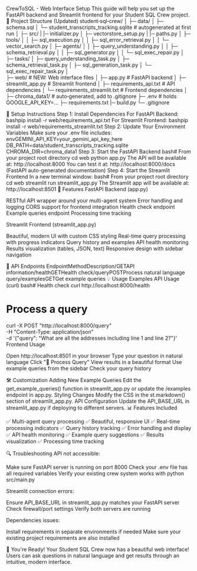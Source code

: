 


CrewToSQL  - Web Interface Setup
This guide will help you set up the FastAPI backend and Streamlit frontend for your Student SQL Crew project.
📁 Project Structure (Updated)
student‑sql‑crew/
│
├─ data/
│   ├─ schema.sql
│   └─ student_transcripts_tracking.sqlite   # autogenerated at first run
│
├─ src/
|   |─ initializer.py
│   ├─ vectorstore_setup.py
|   |─ paths.py
│   ├─ tools/
│   │   ├─ sql_execution.py
│   │   ├─ sql_error_retrieval.py
│   │   └─ vector_search.py
│   ├─ agents/
│   │   ├─ query_understanding.py
│   │   ├─ schema_retrieval.py
│   │   ├─ sql_generator.py
│   │   └─ sql_exec_repair.py
│   ├─ tasks/
│         ├─ query_understanding_task.py
│         ├─ schema_retrieval_task.py
│         ├─ sql_generation_task.py
│         └─ sql_exec_repair_task.py
│   
├─ web/                          # NEW: Web interface files
│   ├─ app.py                    # FastAPI backend
│   ├─ streamlit_app.py          # Streamlit frontend
│   ├─ requirements_api.txt      # API dependencies
│   └─ requirements_streamlit.txt # Frontend dependencies
│
├─ chroma_data1/          # auto‑generated, add to .gitignore
├─ .env                   # holds GOOGLE_API_KEY=...
├─ requirements.txt
|─ build.py
└─ .gitignore




🚀 Setup Instructions
Step 1: Install Dependencies
For FastAPI Backend:
bashpip install -r web/requirements_api.txt
For Streamlit Frontend:
bashpip install -r web/requirements_streamlit.txt
Step 2: Update Your Environment Variables
Make sure your .env file includes:
envGEMINI_API_KEY=your_gemini_api_key_here
DB_PATH=data/student_transcripts_tracking.sqlite
CHROMA_DIR=chroma_data1
Step 3: Start the FastAPI Backend
bash# From your project root directory
cd web
python app.py
The API will be available at: http://localhost:8000
You can test it at: http://localhost:8000/docs (FastAPI auto-generated documentation)
Step 4: Start the Streamlit Frontend
In a new terminal window:
bash# From your project root directory
cd web
streamlit run streamlit_app.py
The Streamlit app will be available at: http://localhost:8501
🎯 Features
FastAPI Backend (app.py)

RESTful API wrapper around your multi-agent system
Error handling and logging
CORS support for frontend integration
Health check endpoint
Example queries endpoint
Processing time tracking

Streamlit Frontend (streamlit_app.py)

Beautiful, modern UI with custom CSS styling
Real-time query processing with progress indicators
Query history and examples
API health monitoring
Results visualization (tables, JSON, text)
Responsive design with sidebar navigation

🔧 API Endpoints
EndpointMethodDescription/GETAPI information/healthGETHealth check/queryPOSTProcess natural language query/examplesGETGet example queries
💡 Usage Examples
API Usage (curl)
bash# Health check
curl http://localhost:8000/health

# Process a query
curl -X POST "http://localhost:8000/query" \
     -H "Content-Type: application/json" \
     -d '{"query": "What are all the addresses including line 1 and line 2?"}'
Frontend Usage

Open http://localhost:8501 in your browser
Type your question in natural language
Click "🚀 Process Query"
View results in a beautiful format
Use example queries from the sidebar
Check your query history

🛠️ Customization
Adding New Example Queries
Edit the get_example_queries() function in streamlit_app.py or update the /examples endpoint in app.py.
Styling Changes
Modify the CSS in the st.markdown() section of streamlit_app.py.
API Configuration
Update the API_BASE_URL in streamlit_app.py if deploying to different servers.
📊 Features Included

✅ Multi-agent query processing
✅ Beautiful, responsive UI
✅ Real-time processing indicators
✅ Query history tracking
✅ Error handling and display
✅ API health monitoring
✅ Example query suggestions
✅ Results visualization
✅ Processing time tracking

🔍 Troubleshooting
API not accessible:

Make sure FastAPI server is running on port 8000
Check your .env file has all required variables
Verify your existing crew system works with python src/main.py

Streamlit connection errors:

Ensure API_BASE_URL in streamlit_app.py matches your FastAPI server
Check firewall/port settings
Verify both servers are running

Dependencies issues:

Install requirements in separate environments if needed
Make sure your existing project requirements are also installed

🎉 You're Ready!
Your Student SQL Crew now has a beautiful web interface! Users can ask questions in natural language and get results through an intuitive, modern interface.